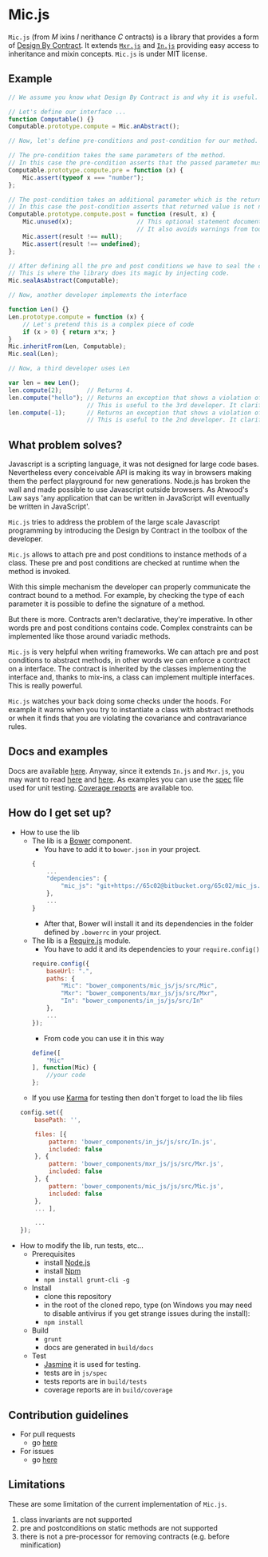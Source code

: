 # Mic.js #

`Mic.js` (from _M_ ixins _I_ nerithance _C_ ontracts) is a library that provides a form of [Design By Contract](https://en.wikipedia.org/wiki/Design_by_contract). It extends [`Mxr.js`](https://github.com/valentinomiazzo/mxr_js) and [`In.js`](https://github.com/valentinomiazzo/in_js) providing easy access to inheritance and mixin concepts. `Mic.js` is under MIT license.

## Example ##

```javascript
// We assume you know what Design By Contract is and why it is useful.

// Let's define our interface ...
function Computable() {}
Computable.prototype.compute = Mic.anAbstract();

// Now, let's define pre-conditions and post-condition for our method.

// The pre-condition takes the same parameters of the method.
// In this case the pre-condition asserts that the passed parameter must be a number.
Computable.prototype.compute.pre = function (x) {
    Mic.assert(typeof x === "number");
};

// The post-condition takes an additional parameter which is the returned value.
// In this case the post-condition asserts that returned value is not null or undefined.
Computable.prototype.compute.post = function (result, x) {
    Mic.unused(x);                  // This optional statement documents x is not used.
                                    // It also avoids warnings from tools like JSlint.
    Mic.assert(result !== null);
    Mic.assert(result !== undefined);
};

// After defining all the pre and post conditions we have to seal the contract.
// This is where the library does its magic by injecting code.
Mic.sealAsAbstract(Computable);

// Now, another developer implements the interface

function Len() {}
Len.prototype.compute = function (x) {
    // Let's pretend this is a complex piece of code
    if (x > 0) { return x*x; }
}
Mic.inheritFrom(Len, Computable);
Mic.seal(Len);

// Now, a third developer uses Len

var len = new Len();
len.compute(2);       // Returns 4.
len.compute("hello"); // Returns an exception that shows a violation of the pre-condition.
                      // This is useful to the 3rd developer. It clarifies how to use the interface.
len.compute(-1);      // Returns an exception that shows a violation of the post-condition.
                      // This is useful to the 2nd developer. It clarifies how to implement the interface.
```

## What problem solves? ##

Javascript is a scripting language, it was not designed for large code bases. Nevertheless every conceivable API is making its way in browsers making them the perfect playground for new generations. Node.js  has broken the wall and made possible to use Javascript outside browsers. As Atwood's Law says 'any application that can be written in JavaScript will eventually be written in JavaScript'.

`Mic.js` tries to address the problem of the large scale Javascript programming by introducing the Design by Contract in the toolbox of the developer.

`Mic.js` allows to attach pre and post conditions to instance methods of a class. These pre and post conditions are checked at runtime when the method is invoked.

With this simple mechanism the developer can properly communicate the contract bound to a method. For example, by checking the type of each parameter it is possible to define the signature of a method.

But there is more. Contracts aren't declarative, they're imperative. In other words pre and post conditions contains code. Complex constraints can be implemented like those around variadic methods.

`Mic.js` is very helpful when writing frameworks. We can attach pre and post conditions to abstract methods, in other words we can enforce a contract on a interface. The contract is inherited by the classes implementing the interface and, thanks to mix-ins, a class can implement multiple interfaces. This is really powerful.

`Mic.js` watches your back doing some checks under the hoods. For example it warns when you try to instantiate a class with abstract methods or when it finds that you are violating the covariance and contravariance rules.

## Docs and examples ##

Docs are available [here](build/docs/classes/Mic.html). Anyway, since it extends `In.js` and `Mxr.js`, you may want to read [here](https://rawgit.com/valentinomiazzo/in_js/master/build/docs/classes/In.html) and [here](https://rawgit.com/valentinomiazzo/mxr_js/master/build/docs/classes/Mxr.html).
As examples you can use the [spec](js/spec/Mic.js) file used for unit testing. [Coverage reports](build/coverage/PhantomJS%201.9.8%20(Windows%207%200.0.0)/js/src/Mic.js.html) are available too.

## How do I get set up? ##

* How to use the lib
    * The lib is a [Bower](http://bower.io) component.
        * You have to add it to `bower.json` in your project.
        ```javascript
        {
            ...
            "dependencies": {
                "mic_js": "git+https://65c02@bitbucket.org/65c02/mic_js.git"
            },
            ...
        }
        ```
        * After that, Bower will install it and its dependencies in the folder defined by `.bowerrc` in your project.
    * The lib is a [Require.js](http://require.js) module.
        * You have to add it and its dependencies to your `require.config()`
        ```javascript
        require.config({
            baseUrl: ".",
            paths: {
                "Mic": "bower_components/mic_js/js/src/Mic",
                "Mxr": "bower_components/mxr_js/js/src/Mxr",
                "In": "bower_components/in_js/js/src/In"
            },
            ...
        });
        ```
        * From code you can use it in this way
        ```javascript
        define([
            "Mic"
        ], function(Mic) {
            //your code
        };
        ```
    * If you use [Karma](http://karma-runner.github.io/) for testing then don't forget to load the lib files
    ```javascript
    config.set({
        basePath: '',

        files: [{
            pattern: 'bower_components/in_js/js/src/In.js',
            included: false
        }, {
            pattern: 'bower_components/mxr_js/js/src/Mxr.js',
            included: false
        }, {
            pattern: 'bower_components/mic_js/js/src/Mic.js',
            included: false
        },
        ... ],

        ...
    });
    ```
* How to modify the lib, run tests, etc...
    * Prerequisites
        * install [Node.js](http://nodejs.org/)
        * install [Npm](https://www.npmjs.com/)
        * `npm install grunt-cli -g`
    * Install
        * clone this repository
        * in the root of the cloned repo, type (on Windows you may need to disable antivirus if you get strange issues during the install):
        * `npm install`
    * Build
        * `grunt`
        * docs are generated in `build/docs`
    * Test
        * [Jasmine](https://jasmine.github.io/) it is used for testing.
        * tests are in `js/spec`
        * tests reports are in `build/tests`
        * coverage reports are in `build/coverage`

## Contribution guidelines ##

* For pull requests
    * go [here](../../pulls)
* For issues
    * go [here](../../issues)

## Limitations ##

These are some limitation of the current implementation of `Mic.js`.

1. class invariants are not supported
1. pre and postconditions on static methods are not supported
1. there is not a pre-processor for removing contracts (e.g. before minification)